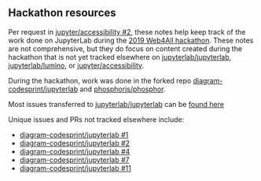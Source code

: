 ## Hackathon resources

Per request in [jupyter/accessibility #2](https://github.com/jupyter/accessibility/issues/2),
these notes help keep track of the work done on JupyterLab during
the [2019 Web4All hackathon](http://www.w4a.info/2019/hackathon/).
These notes are not comprehensive, but they do focus on content
created during the hackathon that is not yet tracked elsewhere on
[jupyterlab/jupyterlab](https://github.com/jupyterlab/jupyterlab/),
[jupyterlab/lumino](https://github.com/jupyterlab/lumino/), or
[jupyter/accessibility](https://github.com/jupyter/accessibility/).

During the hackathon, work was done in the forked repo
[diagram-codesprint/jupyterlab](https://github.com/diagram-codesprint/jupyterlab)
and [phosphorjs/phosphor](https://github.com/phosphorjs/phosphor).

Most issues transferred to [jupyterlab/jupyterlab](https://github.com/jupyterlab/jupyterlab/)
can be [found here](https://github.com/jupyterlab/jupyterlab/issues?q=is%3Aissue+author%3Aclapierre+label%3Atag%3AAccessibility+)

Unique issues and PRs not tracked elsewhere include:

- [diagram-codesprint/jupyterlab #1](https://github.com/diagram-codesprint/jupyterlab/issues/1)
- [diagram-codesprint/jupyterlab #2](https://github.com/diagram-codesprint/jupyterlab/issues/2)
- [diagram-codesprint/jupyterlab #4](https://github.com/diagram-codesprint/jupyterlab/pull/4)
- [diagram-codesprint/jupyterlab #7](https://github.com/diagram-codesprint/jupyterlab/pull/7)
- [diagram-codesprint/jupyterlab #11](https://github.com/diagram-codesprint/jupyterlab/pull/11)
